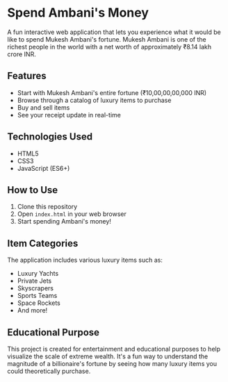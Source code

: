 # Spend Ambani's Money

A fun interactive web application that lets you experience what it would be like to spend Mukesh Ambani's fortune. Mukesh Ambani is one of the richest people in the world with a net worth of approximately ₹8.14 lakh crore INR.

## Features

- Start with Mukesh Ambani's entire fortune (₹10,00,00,00,000 INR) 
- Browse through a catalog of luxury items to purchase
- Buy and sell items
- See your receipt update in real-time


## Technologies Used

- HTML5
- CSS3
- JavaScript (ES6+)

## How to Use

1. Clone this repository
2. Open `index.html` in your web browser
3. Start spending Ambani's money!

## Item Categories

The application includes various luxury items such as:
- Luxury Yachts
- Private Jets
- Skyscrapers
- Sports Teams
- Space Rockets
- And more!

## Educational Purpose

This project is created for entertainment and educational purposes to help visualize the scale of extreme wealth. It's a fun way to understand the magnitude of a billionaire's fortune by seeing how many luxury items you could theoretically purchase.

